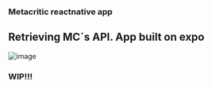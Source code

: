### Metacritic reactnative app

## Retrieving MC´s API. App built on expo 

![image](https://github.com/user-attachments/assets/0b0f45c0-5ea9-4ced-a4c3-b89baa3a5d39)

 ### WIP!!!
